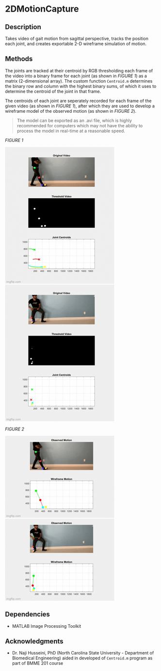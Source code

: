 # 2DMotionCapture

## Description
Takes video of gait motion from sagittal perspective, tracks the position each joint, and creates exportable 2-D wireframe simulation of motion. 

## Methods
The joints are tracked at their centroid by RGB thresholding each frame of the video into a binary frame for each joint (as shown in *FIGURE 1*) as a matrix (2-dimensional array). The custom function `Centroid.m` determines the binary row and column with the highest binary sums, of which it uses to determine the centroid of the joint in that frame.

The centroids of each joint are seperately recorded for each frame of the given video (as shown in *FIGURE 1*), after which they are used to develop a wireframe model of the observed motion (as shown in *FIGURE 2*).

> The model can be exported as an .avi file, which is highly recommended for computers which may not have the ability to process the model in real-time at a reasonable speed.

*FIGURE 1*

![alt text](https://github.com/arzafiruddin/2DMotionCapture/blob/8f87deecb65559df6036f559b195e3a2a3a4ceb6/readme_assets/walkcentroidgif.gif)
![alt text](https://github.com/arzafiruddin/2DMotionCapture/blob/b146e57270f251babb3d10533a83069d0d94f8ae/readme_assets/kickcentroidgif.gif)

*FIGURE 2*

![alt text](https://github.com/arzafiruddin/2DMotionCapture/blob/2fd88569404e7c9a0b91ddff3749ec48e32f92aa/readme_assets/walkwireframegif.gif)
![alt text](https://github.com/arzafiruddin/2DMotionCapture/blob/27fdb564b5e99c37ca447b0cd576924fdf94214f/readme_assets/kickwireframegif.gif)

## Dependencies
- MATLAB Image Processing Toolkit

## Acknowledgments
- Dr. Naji Husseini, PhD (North Carolina State University - Department of Biomedical Engineering) aided in developed of `Centroid.m` program as part of BMME 201 course
